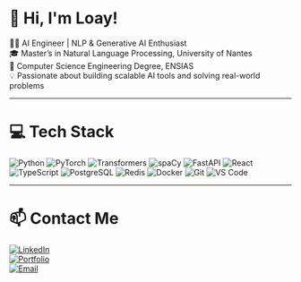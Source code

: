 # 👋 Hi, I'm Loay!

👨‍💻 AI Engineer | NLP & Generative AI Enthusiast  
🎓 Master’s in Natural Language Processing, University of Nantes  
💼 Computer Science Engineering Degree, ENSIAS  
💡 Passionate about building scalable AI tools and solving real-world problems  

---

# 💻 Tech Stack

![Python](https://img.shields.io/badge/python-3670A0?style=for-the-badge&logo=python&logoColor=ffdd54)
![PyTorch](https://img.shields.io/badge/pytorch-%23EE4C2C?style=for-the-badge&logo=pytorch&logoColor=white)
![Transformers](https://img.shields.io/badge/transformers-000000?style=for-the-badge&logo=huggingface&logoColor=F7DF1E)
![spaCy](https://img.shields.io/badge/spaCy-1A1A1A?style=for-the-badge&logo=spacy&logoColor=white)
![FastAPI](https://img.shields.io/badge/FastAPI-009688?style=for-the-badge&logo=fastapi&logoColor=white)
![React](https://img.shields.io/badge/react-%2320232a?style=for-the-badge&logo=react&logoColor=%2361DAFB)
![TypeScript](https://img.shields.io/badge/typescript-%23007ACC?style=for-the-badge&logo=typescript&logoColor=white)
![PostgreSQL](https://img.shields.io/badge/postgresql-%23316192?style=for-the-badge&logo=postgresql&logoColor=white)
![Redis](https://img.shields.io/badge/redis-%23DC382D?style=for-the-badge&logo=redis&logoColor=white)
![Docker](https://img.shields.io/badge/docker-%230db7ed?style=for-the-badge&logo=docker&logoColor=white)
![Git](https://img.shields.io/badge/git-%23F05033?style=for-the-badge&logo=git&logoColor=white)
![VS Code](https://img.shields.io/badge/VS%20Code-%23007ACC?style=for-the-badge&logo=visual-studio-code&logoColor=white)

---

# 📫 Contact Me

[![LinkedIn](https://img.shields.io/badge/LinkedIn-%230077B5?style=for-the-badge&logo=linkedin&logoColor=white)](https://www.linkedin.com/in/loay-chlih/)  
[![Portfolio](https://img.shields.io/badge/Portfolio-%23FF5722?style=for-the-badge&logo=google-chrome&logoColor=white)](https://loaychlih.github.io/)  
[![Email](https://img.shields.io/badge/Email-%23D14836?style=for-the-badge&logo=gmail&logoColor=white)](mailto:loaychlih00@gmail.com)
